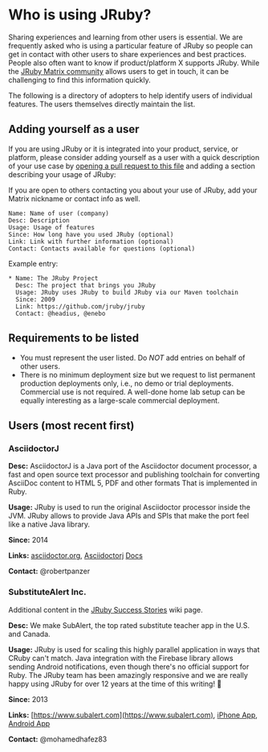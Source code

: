 Who is using JRuby?
====================

Sharing experiences and learning from other users is essential. We are
frequently asked who is using a particular feature of JRuby so people can get in
contact with other users to share experiences and best practices. People
also often want to know if product/platform X supports JRuby.
While the [JRuby Matrix community](https://matrix.to/#/#jruby:matrix.org) allows
users to get in touch, it can be challenging to find this information quickly.

The following is a directory of adopters to help identify users of individual
features. The users themselves directly maintain the list.

Adding yourself as a user
-------------------------

If you are using JRuby or it is integrated into your product, service, or
platform, please consider adding yourself as a user with a quick
description of your use case by [opening a pull request to this file](https://github.com/jruby/jruby/blob/master/USERS.md)
and adding a section describing your usage of JRuby:

If you are open to others contacting you about your use of JRuby, add your
Matrix nickname or contact info as well.

    Name: Name of user (company)
    Desc: Description
    Usage: Usage of features
    Since: How long have you used JRuby (optional)
    Link: Link with further information (optional)
    Contact: Contacts available for questions (optional)

Example entry:

    * Name: The JRuby Project
      Desc: The project that brings you JRuby
      Usage: JRuby uses JRuby to build JRuby via our Maven toolchain
      Since: 2009
      Link: https://github.com/jruby/jruby
      Contact: @headius, @enebo

Requirements to be listed
-------------------------

 * You must represent the user listed. Do *NOT* add entries on behalf of
   other users.
 * There is no minimum deployment size but we request to list permanent
   production deployments only, i.e., no demo or trial deployments. Commercial
   use is not required. A well-done home lab setup can be equally
   interesting as a large-scale commercial deployment.

Users (most recent first)
----------------------

### AsciidoctorJ

**Desc:** AsciidoctorJ is a Java port of the Asciidoctor document processor,
a fast and open source text processor and publishing toolchain for converting
AsciiDoc content to HTML 5, PDF and other formats That is implemented in Ruby.

**Usage:** JRuby is used to run the original Asciidoctor processor inside the JVM. JRuby allows to provide Java APIs and SPIs that make the port feel like a native Java library.

**Since:** 2014

**Links:** [asciidoctor.org](https://asciidoctor.org), [Asciidoctorj](https://github.com/asciidoctor/asciidoctorj) [Docs](https://docs.asciidoctor.org/asciidoctorj/latest/)

**Contact:** @robertpanzer

### SubstituteAlert Inc.

Additional content in the [JRuby Success Stories](https://github.com/jruby/jruby/wiki/SuccessStories#substitutealert-inc) wiki page.

**Desc:** We make SubAlert, the top rated substitute teacher app in the U.S. and Canada.

**Usage:** JRuby is used for scaling this highly parallel application in ways that CRuby can't match. Java integration with the Firebase library allows sending Android notifications, even though there's no official support for Ruby. The JRuby team has been amazingly responsive and we are really happy using JRuby for over 12 years at the time of this writing! 🎉

**Since:** 2013

**Links:** [https://www.subalert.com](https://www.subalert.com), [iPhone App](https://apps.apple.com/us/app/subalert-for-frontline-ed/id557785741), [Android App](https://play.google.com/store/apps/details?id=com.substitutealert)

**Contact:** @mohamedhafez83 
